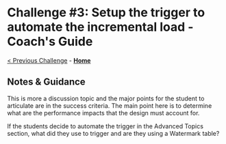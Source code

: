 # Challenge #3: Setup the trigger to automate the incremental load - Coach's Guide

[< Previous Challenge](Solution-02.md) - **[Home](README.md)** 

## Notes & Guidance
This is more a discussion topic and the major points for the student to articulate are in the success criteria.  The main point here is to determine what are the performance impacts that the design must account for. 

If the students decide to automate the trigger in the Advanced Topics section, what did they use to trigger and are they using a Watermark table?
